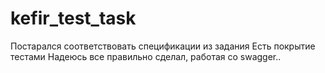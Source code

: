# kefir_test_task
Постарался соответствовать спецификации из задания
Есть покрытие тестами
Надеюсь все правильно сделал, работая со swagger.. 


